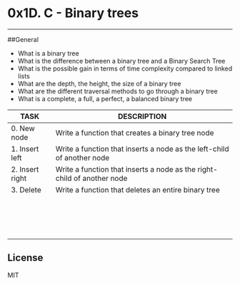 # 0x1D. C - Binary trees
---
##General
* What is a binary tree
* What is the difference between a binary tree and a Binary Search Tree
* What is the possible gain in terms of time complexity compared to linked lists
* What are the depth, the height, the size of a binary tree
* What are the different traversal methods to go through a binary tree
* What is a complete, a full, a perfect, a balanced binary tree

|TASK| DESCRIPTION|
|--|--|
|0. New node|Write a function that creates a binary tree node|
|1. Insert left |Write a function that inserts a node as the left-child of another node|
|2. Insert right |Write a function that inserts a node as the right-child of another node|
|3. Delete|Write a function that deletes an entire binary tree|
|||
|||
|||
|||
|||
|||
|||
|||
|||
|||
|||
|||
|||
|||
|||
|||

## License
MIT
